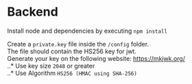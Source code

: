 # Backend #
Install node and dependencies by executing `npm install`  
  
Create a `private.key` file inside the `/config` folder.  
    The file should contain the HS256 key for jwt.  
    Generate your key on the following website: https://mkjwk.org/  
        ..* Use key size `2048` or greater  
        ..* Use Algorithm `HS256 (HMAC using SHA-256)`  